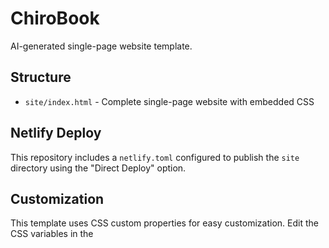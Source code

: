 # ChiroBook

AI-generated single-page website template.

## Structure
- `site/index.html` - Complete single-page website with embedded CSS

## Netlify Deploy
This repository includes a `netlify.toml` configured to publish the `site` directory using the "Direct Deploy" option.

## Customization
This template uses CSS custom properties for easy customization. Edit the CSS variables in the <style> section to personalize colors, fonts, and spacing.